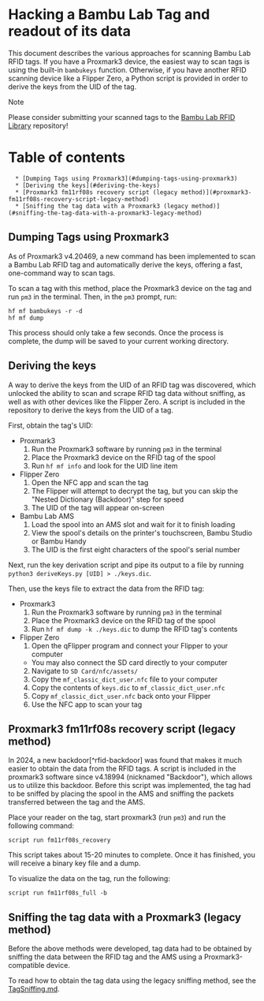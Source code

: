 # Hacking a Bambu Lab Tag and readout of its data

This document describes the various approaches for scanning Bambu Lab RFID tags.
If you have a Proxmark3 device, the easiest way to scan tags is using the built-in `bambukeys` function. Otherwise, if you have another RFID scanning device like a Flipper Zero, a Python script is provided in order to derive the keys from the UID of the tag.

> [!NOTE]
> Please consider submitting your scanned tags to the [Bambu Lab RFID Library](https://github.com/queengooborg/Bambu-Lab-RFID-Library) repository!

# Table of contents

<!--ts-->
      * [Dumping Tags using Proxmark3](#dumping-tags-using-proxmark3)
      * [Deriving the keys](#deriving-the-keys)
      * [Proxmark3 fm11rf08s recovery script (legacy method)](#proxmark3-fm11rf08s-recovery-script-legacy-method)
      * [Sniffing the tag data with a Proxmark3 (legacy method)](#sniffing-the-tag-data-with-a-proxmark3-legacy-method)
<!--te-->

## Dumping Tags using Proxmark3

As of Proxmark3 v4.20469, a new command has been implemented to scan a Bambu Lab RFID tag and automatically derive the keys, offering a fast, one-command way to scan tags.

To scan a tag with this method, place the Proxmark3 device on the tag and run `pm3` in the terminal. Then, in the `pm3` prompt, run:

```
hf mf bambukeys -r -d
hf mf dump
```

This process should only take a few seconds. Once the process is complete, the dump will be saved to your current working directory.

## Deriving the keys

A way to derive the keys from the UID of an RFID tag was discovered, which unlocked the ability to scan and scrape RFID tag data without sniffing, as well as with other devices like the Flipper Zero. A script is included in the repository to derive the keys from the UID of a tag.

First, obtain the tag's UID:

- Proxmark3
  1. Run the Proxmark3 software by running `pm3` in the terminal
  2. Place the Proxmark3 device on the RFID tag of the spool
  3. Run `hf mf info` and look for the UID line item
- Flipper Zero
  1. Open the NFC app and scan the tag
  2. The Flipper will attempt to decrypt the tag, but you can skip the "Nested Dictionary (Backdoor)" step for speed
  3. The UID of the tag will appear on-screen
- Bambu Lab AMS
  1. Load the spool into an AMS slot and wait for it to finish loading
  2. View the spool's details on the printer's touchscreen, Bambu Studio or Bambu Handy
  3. The UID is the first eight characters of the spool's serial number

Next, run the key derivation script and pipe its output to a file by running `python3 deriveKeys.py [UID] > ./keys.dic`.

Then, use the keys file to extract the data from the RFID tag:

- Proxmark3
  1. Run the Proxmark3 software by running `pm3` in the terminal
  2. Place the Proxmark3 device on the RFID tag of the spool
  3. Run `hf mf dump -k ./keys.dic` to dump the RFID tag's contents
- Flipper Zero
  1. Open the qFlipper program and connect your Flipper to your computer
    - You may also connect the SD card directly to your computer
  2. Navigate to `SD Card/nfc/assets/`
  3. Copy the `mf_classic_dict_user.nfc` file to your computer
  4. Copy the contents of `keys.dic` to `mf_classic_dict_user.nfc`
  5. Copy `mf_classic_dict_user.nfc` back onto your Flipper
  6. Use the NFC app to scan your tag

## Proxmark3 fm11rf08s recovery script (legacy method)

In 2024, a new backdoor[^rfid-backdoor] was found that makes it much easier to obtain the data from the RFID tags. A script is included in the proxmark3 software since v4.18994 (nicknamed "Backdoor"), which allows us to utilize this backdoor. Before this script was implemented, the tag had to be sniffed by placing the spool in the AMS and sniffing the packets transferred between the tag and the AMS.

Place your reader on the tag, start proxmark3 (run `pm3`) and run the following command:

`script run fm11rf08s_recovery`

This script takes about 15-20 minutes to complete. Once it has finished, you will receive a binary key file and a dump.

To visualize the data on the tag, run the following:

`script run fm11rf08s_full -b`

## Sniffing the tag data with a Proxmark3 (legacy method)

Before the above methods were developed, tag data had to be obtained by sniffing the data between the RFID tag and the AMS using a Proxmark3-compatible device.

To read how to obtain the tag data using the legacy sniffing method, see the [TagSniffing.md](./TagSniffing.md).
